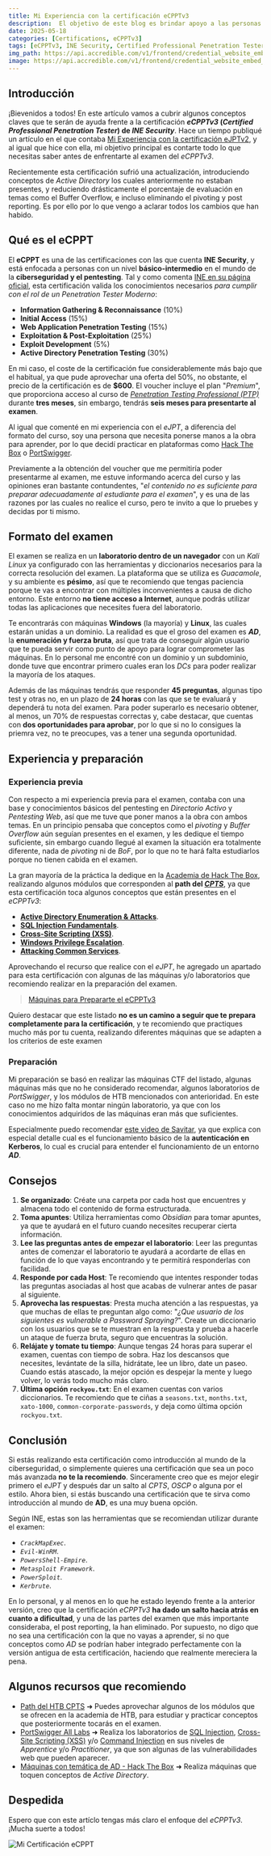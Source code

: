 ```yaml
---
title: Mi Experiencia con la certificación eCPPTv3
description:  El objetivo de este blog es brindar apoyo a las personas que estén en progreso de obtener la certificación eCPPTv3.
date: 2025-05-18
categories: [Certifications, eCPPTv3]
tags: [eCPPTv3, INE Security, Certified Professional Penetration Tester]
img_path: https://api.accredible.com/v1/frontend/credential_website_embed_image/certificate/143580237
image: https://api.accredible.com/v1/frontend/credential_website_embed_image/certificate/143580237
---
```


## **Introducción**
¡Bievenidos a todos! En este artículo vamos a cubrir algunos conceptos claves que te serán de ayuda frente a la certificación ***eCPPTv3* (*Certified Professional Penetration Tester*) de *INE Security***. Hace un tiempo publiqué un artículo en el que contaba [Mi Experiencia con la certificación eJPTv2](https://h3g0c1v.github.io/posts/experiencia-ejpt/), y al igual que hice con ella, mi objetivo principal es contarte todo lo que necesitas saber antes de enfrentarte al examen del *eCPPTv3*.

Recientemente esta certificación sufrió una actualización, introduciendo conceptos de *Active Directory* los cuales anteriormente no estaban presentes, y reduciendo drásticamente el porcentaje de evaluación en temas como el Buffer Overflow, e incluso eliminando el pivoting y post reporting. Es por ello por lo que vengo a aclarar todos los cambios que han habido.

## **Qué es el eCPPT**
El **eCPPT** es una de las certificaciones con las que cuenta **INE Security**, y está enfocada a personas con un nivel **básico-intermedio** en el mundo de la **ciberseguridad y el pentesting**. Tal y como comenta [INE en su página oficial](https://security.ine.com/certifications/ecppt-certification/), esta certificación valida los conocimientos necesarios *para cumplir con el rol de un Penetration Tester Moderno*:

- **Information Gathering & Reconnaissance** (10%)
- **Initial Access** (15%)
- **Web Application Penetration Testing** (15%)
- **Exploitation & Post-Exploitation** (25%)
- **Exploit Development** (5%)
- **Active Directory Penetration Testing** (30%)

En mi caso, el coste de la certificación fue considerablemente más bajo que el habitual, ya que pude aprovechar una oferta del 50%, no obstante, el precio de la certificación es de **$600**. El voucher incluye el plan "*Premium*", que proporciona acceso al curso de [*Penetration Testing Professional (PTP)*](https://my.ine.com/CyberSecurity/learning-paths/5e26d0ba-d258-49e0-a421-56cc06626f46/penetration-testing-professional-new-2024) durante **tres meses**, sin embargo, tendrás **seis meses para presentarte al examen**.

Al igual que comenté en mi experiencia con el *eJPT*, a diferencia del formato del curso, soy una persona que necesita ponerse manos a la obra para aprender, por lo que decidí practicar en plataformas como [Hack The Box](https://app.hackthebox.com/) o [PortSwigger](https://portswigger.net/).

Previamente a la obtención del voucher que me permitiría poder presentarme al examen, me estuve informando acerca del curso y las opiniones eran bastante contundentes, "*el contenido no es suficiente para preparar adecuadamente al estudiante para el examen*", y es una de las razones por las cuales no realice el curso, pero te invito a que lo pruebes y decidas por ti mismo.

## **Formato del examen**
El examen se realiza en un **laboratorio dentro de un navegador** con un *Kali Linux* ya configurado con las herramientas y diccionarios necesarios para la correcta resolución del examen. La plataforma que se utiliza es *Guacamole*, y su ambiente es **pésimo**, así que te recomiendo que tengas paciencia porque te vas a encontrar con múltiples inconvenientes a causa de dicho entorno. Este entorno **no tiene acceso a Internet**, aunque podrás utilizar todas las aplicaciones que necesites fuera del laboratorio.

Te encontrarás con máquinas **Windows** (la mayoría) y **Linux**, las cuales estarán unidas a un dominio. La realidad es que el groso del examen es ***AD***, la **enumeración y fuerza bruta**, así que trata de conseguir algún usuario que te pueda servir como punto de apoyo para lograr comprometer las máquinas. En lo personal me encontré con un dominio y un subdominio, donde tuve que encontrar primero cuales eran los *DCs* para poder realizar la mayoría de los ataques.

Además de las máquinas tendrás que responder **45 preguntas**, algunas tipo test y otras no, en un plazo de **24 horas** con las que se te evaluará y dependerá tu nota del examen. Para poder superarlo es necesario obtener, al menos, un 70% de respuestas correctas y, cabe destacar, que cuentas con **dos oportunidades para aprobar**, por lo que si no lo consigues la priemra vez, no te preocupes, vas a tener una segunda oportunidad.

## **Experiencia y preparación**
### Experiencia previa
Con respecto a mi experiencia previa para el examen, contaba con una base y conocimientos básicos del pentesting en *Directorio Activo* y *Pentesting Web*, así que me tuve que poner manos a la obra con ambos temas. En un principio pensaba que conceptos como el *pivoting* y *Buffer Overflow* aún seguían presentes en el examen, y les dedique el tiempo suficiente, sin embargo cuando llegué al examen la situación era totalmente diferente, nada de *pivoting* ni de *BoF*, por lo que no te hará falta estudiarlos porque no tienen cabida en el examen.

La gran mayoría de la práctica la dedique en la [Academia de Hack The Box](https://academy.hackthebox.com/), realizando algunos módulos que corresponden al **path del [*CPTS*](https://academy.hackthebox.com/exams/3/)**, ya que esta certificación toca algunos conceptos que están presentes en el *eCPPTv3*:

- **[Active Directory Enumeration & Attacks](https://academy.hackthebox.com/module/143/)**.
- **[SQL Injection Fundamentals](https://academy.hackthebox.com/module/33/)**.
- **[Cross-Site Scripting (XSS)](https://academy.hackthebox.com/module/103/)**.
- **[Windows Privilege Escalation](https://academy.hackthebox.com/module/67/)**.
- **[Attacking Common Services](https://academy.hackthebox.com/module/116/)**.

Aprovechando el recurso que realice con el *eJPT*, he agregado un apartado para esta certificación con algunas de las máquinas y/o laboratorios que recomiendo realizar en la preparación del examen.

> [Máquinas para Prepararte el eCPPTv3](https://docs.google.com/spreadsheets/d/1W8MXfDbTfQHFZ5XRMAKMysSBwvOpXuUS/edit?gid=1995623675#gid=1995623675)

Quiero destacar que este listado **no es un camino a seguir que te prepara completamente para la certificación**, y te recomiendo que practiques mucho más por tu cuenta, realizando diferentes máquinas que se adapten a los criterios de este examen

### Preparación
Mi preparación se basó en realizar las máquinas CTF del listado, algunas máquinas más que no he considerado recomendar, algunos laboratorios de *PortSwigger*, y los módulos de HTB mencionados con anterioridad. En este caso no me hizo falta montar ningún laboratorio, ya que con los conocimientos adquiridos de las máquinas eran más que suficientes.

Especialmente puedo recomendar [este video de Savitar](https://www.youtube.com/watch?v=osmFGqnFe8c&t=4743s), ya que explica con especial detalle cual es el funcionamiento básico de la **autenticación en Kerberos**, lo cual es crucial para entender el funcionamiento de un entorno ***AD***.

## **Consejos**
1. **Se organizado**: Créate una carpeta por cada host que encuentres y almacena todo el contenido de forma estructurada.
2. **Toma apuntes**: Utiliza herramientas como *Obsidian* para tomar apuntes, ya que te ayudará en el futuro cuando necesites recuperar cierta información.
3. **Lee las preguntas antes de empezar el laboratorio**: Leer las preguntas antes de comenzar el laboratorio te ayudará a acordarte de ellas en función de lo que vayas encontrando y te permitirá responderlas con facilidad.
4. **Responde por cada Host**: Te recomiendo que intentes responder todas las preguntas asociadas al host que acabas de vulnerar antes de pasar al siguiente.
5. **Aprovecha las respuestas**: Presta mucha atención a las respuestas, ya que muchas de ellas te preguntan algo como: "*¿Que usuario de los siguientes es vulnerable a Password Spraying?*". Create un diccionario con los usuarios que se te muestran en la respuesta y prueba a hacerle un ataque de fuerza bruta, seguro que encuentras la solución.
6. **Relájate y tomate tu tiempo**: Aunque tengas 24 horas para superar el examen, cuentas con tiempo de sobra. Haz los descansos que necesites, levántate de la silla, hidrátate, lee un libro, date un paseo. Cuando estás atascado, la mejor opción es despejar la mente y luego volver, lo verás todo mucho más claro.
7. **Última opción `rockyou.txt`**: En el examen cuentas con varios diccionarios. Te recomiendo que te ciñas a `seasons.txt`, `months.txt`, `xato-1000`, `common-corporate-passwords`, y deja como última opción `rockyou.txt`.

## **Conclusión**
Si estás realizando esta certificación como introducción al mundo de la ciberseguridad, o simplemente quieres una certificación que sea un poco más avanzada **no te la recomiendo**. Sinceramente creo que es mejor elegir primero el *eJPT* y después dar un salto al *CPTS*, *OSCP* o alguna por el estilo. Ahora bien, si estás buscando una certificación que te sirva como introducción al mundo de **AD**, es una muy buena opción.

Según INE, estas son las herramientas que se recomiendan utilizar durante el examen:

- *`CrackMapExec`*.
- *`Evil-WinRM`*.
- *`PowersShell-Empire`*.
- *`Metasploit Framework`*.
- *`PowerSploit`*.
- *`Kerbrute`*.

En lo personal, y al menos en lo que he estado leyendo frente a la anterior versión, creo que la certificación *eCPPTv3* **ha dado un salto hacia atrás en cuanto a dificultad**, y una de las partes del examen que más importante consideraba, el post reporting, la han eliminado. Por supuesto, no digo que no sea una certificación con la que no vayas a aprender, si no que conceptos como *AD* se podrían haber integrado perfectamente con la versión antigua de esta certificación, haciendo que realmente mereciera la pena.

## **Algunos recursos que recomiendo**
- [Path del HTB CPTS](https://academy.hackthebox.com/exams/3/) ➜ Puedes aprovechar algunos de los módulos que se ofrecen en la academia de HTB, para estudiar y practicar conceptos que posteriormente tocarás en el examen.
- [PortSwigger All Labs](https://portswigger.net/web-security/all-labs) ➜ Realiza los laboratorios de [SQL Injection](https://portswigger.net/web-security/all-labs#sql-injection), [Cross-Site Scripting \(XSS\)](https://portswigger.net/web-security/all-labs#cross-site-scripting) y/o [Command Injection](https://portswigger.net/web-security/all-labs#os-command-injection) en sus niveles de *Apprentice* y/o *Practitioner*, ya que son algunas de las vulnerabilidades web que pueden aparecer.
- [Máquinas con temática de AD - Hack The Box](https://app.hackthebox.com/machines/list/retired?sort_type=desc&difficulty=easy&difficulty=medium&tag=1058) ➜ Realiza máquinas que toquen conceptos de *Active Directory*.

## **Despedida**
Espero que con este artíclo tengas más claro el enfoque del *eCPPTv3*. ¡Mucha suerte a todos!

![Mi Certificación eCPPT](https://api.accredible.com/v1/frontend/credential_website_embed_image/certificate/143580237)
